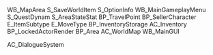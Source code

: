 WB_MapArea
S_SaveWorldItem
S_OptionInfo
WB_MainGameplayMenu
S_QuestDynam
S_AreaStateStat
BP_TravelPoint
BP_SellerCharacter
E_ItemSubtype
E_MoveType
BP_InventoryStorage
AC_Inventory
BP_LockedActorRender
BP_Area
AC_WorldMap
WB_MainGUI



AC_DialogueSystem
